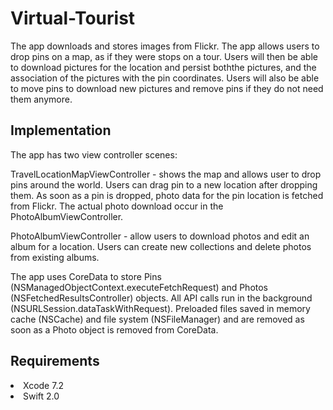 # Virtual-Tourist


The app downloads and stores images from Flickr. The app allows users to drop pins on a map, as if they were stops on a tour. Users will then be able to download pictures for the location and persist boththe pictures, and the association of the pictures with the pin coordinates. Users will also be able to move pins to download new pictures and remove pins if they do not need them anymore.

<h2>Implementation</h2>

The app has two view controller scenes:

TravelLocationMapViewController - shows the map and allows user to drop pins around the world. Users can drag pin to a new location after dropping them. As soon as a pin is dropped, photo data for the pin location is fetched from Flickr. The actual photo download occur in the PhotoAlbumViewController.

PhotoAlbumViewController - allow users to download photos and edit an album for a location. Users can create new collections and delete photos from existing albums.

The app uses CoreData to store Pins (NSManagedObjectContext.executeFetchRequest) and Photos (NSFetchedResultsController) objects. All API calls run in the background (NSURLSession.dataTaskWithRequest). Preloaded files saved in memory cache (NSCache) and file system (NSFileManager) and are removed as soon as a Photo object is removed from CoreData.

<h2>Requirements</h2>

<li>Xcode 7.2</li>
<li> Swift 2.0 </li>
